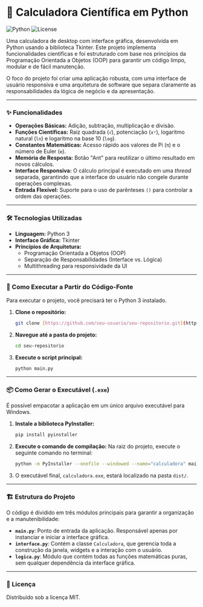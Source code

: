 # 🔢 Calculadora Científica em Python

![Python](https://img.shields.io/badge/python-3.11+-blue.svg)
![License](https://img.shields.io/badge/license-MIT-green.svg)

Uma calculadora de desktop com interface gráfica, desenvolvida em Python usando a biblioteca Tkinter. Este projeto implementa funcionalidades científicas e foi estruturado com base nos princípios da Programação Orientada a Objetos (OOP) para garantir um código limpo, modular e de fácil manutenção.

O foco do projeto foi criar uma aplicação robusta, com uma interface de usuário responsiva e uma arquitetura de software que separa claramente as responsabilidades da lógica de negócio e da apresentação.

---

### ✨ Funcionalidades

* **Operações Básicas:** Adição, subtração, multiplicação e divisão.
* **Funções Científicas:** Raiz quadrada (`√`), potenciação (`xʸ`), logaritmo natural (`ln`) e logaritmo na base 10 (`log`).
* **Constantes Matemáticas:** Acesso rápido aos valores de Pi (`π`) e o número de Euler (`e`).
* **Memória de Resposta:** Botão "Ant" para reutilizar o último resultado em novos cálculos.
* **Interface Responsiva:** O cálculo principal é executado em uma *thread* separada, garantindo que a interface do usuário não congele durante operações complexas.
* **Entrada Flexível:** Suporte para o uso de parênteses `()` para controlar a ordem das operações.

---

### 🛠️ Tecnologias Utilizadas

* **Linguagem:** Python 3
* **Interface Gráfica:** Tkinter
* **Princípios de Arquitetura:**
    * Programação Orientada a Objetos (OOP)
    * Separação de Responsabilidades (Interface vs. Lógica)
    * Multithreading para responsividade da UI

---

### 🚀 Como Executar a Partir do Código-Fonte

Para executar o projeto, você precisará ter o Python 3 instalado.

1.  **Clone o repositório:**
    ```bash
    git clone [https://github.com/seu-usuario/seu-repositorio.git](https://github.com/seu-usuario/seu-repositorio.git)](https://github.com/Nicholas-UFC/Calculadora.git)
    ```
2.  **Navegue até a pasta do projeto:**
    ```bash
    cd seu-repositorio
    ```
3.  **Execute o script principal:**
    ```bash
    python main.py
    ```

---

### 📦 Como Gerar o Executável (`.exe`)

É possível empacotar a aplicação em um único arquivo executável para Windows.

1.  **Instale a biblioteca PyInstaller:**
    ```bash
    pip install pyinstaller
    ```
2.  **Execute o comando de compilação:**
    Na raiz do projeto, execute o seguinte comando no terminal:
    ```bash
    python -m PyInstaller --onefile --windowed --name="calculadora" main.py
    ```
3.  O executável final, `calculadora.exe`, estará localizado na pasta `dist/`.

---

### 🏗️ Estrutura do Projeto

O código é dividido em três módulos principais para garantir a organização e a manutenibilidade:

* **`main.py`**: Ponto de entrada da aplicação. Responsável apenas por instanciar e iniciar a interface gráfica.
* **`interface.py`**: Contém a classe `Calculadora`, que gerencia toda a construção da janela, widgets e a interação com o usuário.
* **`logica.py`**: Módulo que contém todas as funções matemáticas puras, sem qualquer dependência da interface gráfica.

---

### 📄 Licença

Distribuído sob a licença MIT.
